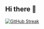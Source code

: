 ## Hi there 👋

<a href="https://git.io/streak-stats"><img src="https://github-readme-streak-stats.herokuapp.com?user=Roshan-Ravindran&theme=dark" alt="GitHub Streak" /></a>

<!--
**Roshan-Ravindran/roshan-ravindran** is a ✨ _special_ ✨ repository because its `README.md` (this file) appears on your GitHub profile.

Here are some ideas to get you started:

- 🔭 I’m currently working on ...
- 🌱 I’m currently learning ...
- 👯 I’m looking to collaborate on ...
- 🤔 I’m looking for help with ...
- 💬 Ask me about ...
- 📫 How to reach me: ...
- 😄 Pronouns: ...
- ⚡ Fun fact: ...
-->
